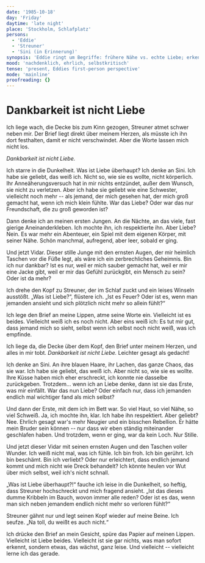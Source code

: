 ```yaml
---
date: '1985-10-18'
day: 'Friday'
daytime: 'late night'
place: 'Stockholm, Schlafplatz'
persons:
  - 'Eddie'
  - 'Streuner'
  - 'Sini (in Erinnerung)'
synopsis: 'Eddie ringt um Begriffe: frühere Nähe vs. echte Liebe; erkennt langsames Wachsen.'
mood: 'nachdenklich, ehrlich, selbstkritisch'
tense: 'present, Eddies first-person perspective'
mode: 'mainline'
proofreading: {}
---
```


# Dankbarkeit ist nicht Liebe

Ich liege wach, die Decke bis zum Kinn gezogen, Streuner atmet schwer neben mir.
Der Brief liegt direkt über meinem Herzen, als müsste ich ihn dort festhalten,
damit er nicht verschwindet. Aber die Worte lassen mich nicht los.

*Dankbarkeit ist nicht Liebe.*

Ich starre in die Dunkelheit. Was ist Liebe überhaupt? Ich denke an Sini. Ich
habe sie geliebt, das weiß ich. Nicht so, wie sie es wollte, nicht körperlich.
Ihr Anneäherungsversuch hat in mir nichts entzündet, außer dem Wunsch, sie nicht
zu verletzen. Aber ich habe sie geliebt wie eine Schwester, vielleicht noch mehr
-- als jemand, der mich gesehen hat, der mich groß gemacht hat, wenn ich mich
klein fühlte. War das Liebe? Oder war das nur Freundschaft, die zu groß geworden
ist?

Dann denke ich an meinen ersten Jungen. An die Nächte, an das viele, fast
gierige Aneinanderkleben. Ich mochte ihn, ich respektierte ihn. Aber Liebe?
Nein. Es war mehr ein Abenteuer, ein Spiel mit dem eigenen Körper, mit seiner
Nähe. Schön manchmal, aufregend, aber leer, sobald er ging.

Und jetzt Vidar. Dieser stille Junge mit den ernsten Augen, der mir heimlich
Taschen vor die Füße legt, als wäre ich ein zerbrechliches Geheimnis. Bin ich
nur dankbar? Ist es nur, weil er mich sauber gemacht hat, weil er mir eine Jacke
gibt, weil er mir das Gefühl zurückgibt, ein Mensch zu sein? Oder ist da mehr?

Ich drehe den Kopf zu Streuner, der im Schlaf zuckt und ein leises Winseln
ausstößt. „Was ist Liebe?“, flüstere ich. „Ist es Feuer? Oder ist es, wenn man
jemanden ansieht und sich plötzlich nicht mehr so allein fühlt?“

Ich lege den Brief an meine Lippen, atme seine Worte ein. Vielleicht ist es
beides. Vielleicht weiß ich es noch nicht. Aber eins weiß ich: Es tut mir gut,
dass jemand mich so sieht, selbst wenn ich selbst noch nicht weiß, was ich
empfinde.

Ich liege da, die Decke über dem Kopf, den Brief unter meinem Herzen, und alles
in mir tobt. *Dankbarkeit ist nicht Liebe.* Leichter gesagt als gedacht!

Ich denke an Sini. An ihre blauen Haare, ihr Lachen, das ganze Chaos, das sie
war. Ich habe sie geliebt, das weiß ich. Aber nicht so, wie sie es wollte. Ihre
Küsse haben mich eher erschreckt, ich konnte nie dasselbe zurückgeben. Trotzdem…
wenn ich an Liebe denke, dann ist sie das Erste, was mir einfällt. War das nun
Liebe? Oder einfach nur, dass ich jemanden endlich mal wichtiger fand als mich
selbst?

Und dann der Erste, mit dem ich im Bett war. So viel Haut, so viel Nähe, so viel
Schweiß. Ja, ich mochte ihn, klar. Ich habe ihn respektiert. Aber geliebt? Nee.
Ehrlich gesagt war's mehr Neugier und ein bisschen Rebellion. Er hätte mein
Bruder sein können -- nur dass wir eben ständig miteinander geschlafen haben.
Und trotzdem, wenn er ging, war da kein Loch. Nur Stille.

Und jetzt dieser Vidar mit seinen ernsten Augen und den Taschen voller Wunder.
Ich weiß nicht mal, was ich fühle. Ich bin froh. Ich bin gerührt. Ich bin
beschämt. Bin ich verliebt? Oder nur erleichtert, dass endlich jemand kommt und
mich nicht wie Dreck behandelt? Ich könnte heulen vor Wut über mich selbst, weil
ich's nicht schnall.

„Was ist Liebe überhaupt?!“ fauche ich leise in die Dunkelheit, so heftig, dass
Streuner hochschreckt und mich fragend ansieht. „Ist das dieses dumme Kribbeln
im Bauch, wovon immer alle reden? Oder ist es das, wenn man sich neben jemandem
endlich nicht mehr so verloren fühlt?“

Streuner gähnt nur und legt seinen Kopf wieder auf meine Beine. Ich seufze. „Na
toll, du weißt es auch nicht.“

Ich drücke den Brief an mein Gesicht, spüre das Papier auf meinen Lippen.
Vielleicht ist Liebe beides. Vielleicht ist sie gar nichts, was man sofort
erkennt, sondern etwas, das wächst, ganz leise. Und vielleicht -- vielleicht
lerne ich das gerade.
